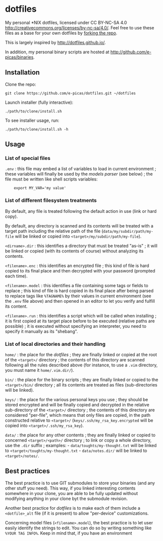 dotfiles
========

My personal *NIX dotfiles, licensed under CC BY-NC-SA 4.0 <http://creativecommons.org/licenses/by-nc-sa/4.0/>.
Feel free to use these files as a base for your own dotfiles by [forking the repo](http://help.github.com/articles/fork-a-repo).

This is largely inspired by <http://dotfiles.github.io/>.

In addition, my personal binary scripts are hosted at <http://github.com/e-picas/binaries>.

Installation
------------

Clone the repo:

    git clone https://github.com/e-picas/dotfiles.git ~/dotfiles

Launch installer (fully interactive):

    ./path/to/clone/install.sh

To see installer usage, run:

    ./path/to/clone/install.sh -h

Usage
-----

### List of special files

`.env`
:   this file may embed a list of variables to load in current environment ; these
    variables will finally be used by the *models parser* (see below) ; the file must be 
    written like shell scripts variables:
    
        export MY_VAR='my value'

### List of different filesystem treatments

By default, any file is treated following the default action in use (link or hard copy).

By default, any directory is scanned and its contents will be treated with a target path 
including the relative path of the file (`data/my/subdir/path/my-file` will be linked or 
copied into `<target>/my/subdir/path/my-file`).

`<dirname>.dir`
:   this identifies a directory that must be treated "as-is" ; it will be linked or copied (with
    its contents of course) without analyzing its contents.

`<filename>.enc`
:   this identifies an encrypted file ; this kind of file is hard copied to its final place and
    then decrypted with your password (prompted each time).

`<filename>.model`
:   this identifies a file containing some tags or fields to replace ; this kind of file is
    hard copied in its final place after being parsed to replace tags like `%TAGNAME%` by their
    values in current environment (see the `.env` file above) and then opened in an editor to let 
    you verify and fulfill its content.

`<filename>.run`
:   this identifies a script which will be called when installing ; it is first copied at its
    target place before to be executed (relative paths are possible) ; it is executed without
    specifying an interpreter, you need to specify it manually as its "shebang".

### List of local directories and their handling

`home/`
:   the place for the *dotfiles* ; they are finally linked or copied at the root of the `<target>/`
    directory ; the contents of this directory are scanned following all the rules described above
    (for instance, to use a `.vim` directory, you must name it `home/.vim.dir/`).

`bin/`
:   the place for the binary scripts ; they are finally linked or copied to the `<target>/bin/`
    directory ; all its contents are treated as files (sub-directories will be linked).

`keys/`
:   the place for the various personal keys you use ; they should be stored encrypted and will
    be finally copied and decrypted in the relative sub-directory of the `<target>/` directory ;
    the contents of this directory are considered "per-file", which means that only files are
    copied, in the path constructed relative to `<target>/` (`keys/.ssh/my_rsa_key.encrypted`
    will be copied into `<target>/.ssh/my_rsa_key`).

`data/`
:   the place for any other contents ; they are finally linked or copied to concerned `<target>/<path>/`
    directory ; to link or copy a whole directory, use the `.dir` suffix ; examples:
    -   `data/toughts/my-thought.txt` will be linked to `<target>/toughts/my-thought.txt`
    -   `data/notes.dir/` will be linked to `<target>/notes/`.

Best practices
--------------

The best practice is to use GIT submodules to store your binaries (and any other stuff you need). This
way, if you linked interesting contents somewhere in your clone, you are able to be fully updated without
modifying anything in your clone byt the submodule revision.

Another best practice for *dotfiles* is to make each of them include a `<dotfile>_alt` file (if it is present)
to allow "per-device" customizations.

Concerning model files (`<filename>.model`), the best practice is to let user easily identify the strings to
edit. You can do so by writing something like `%YOUR TAG INFO%`. Keep in mind that, if you have an environment